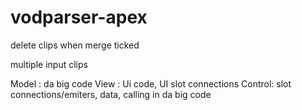 # vodparser-apex

delete clips when merge ticked

multiple input clips

Model  : da big code
View   : Ui code, UI slot connections
Control: slot connections/emiters, data, calling in da big code
